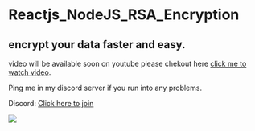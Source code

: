 # Reactjs_NodeJS_RSA_Encryption

## encrypt your data faster and easy.

video will be available soon on youtube please chekout here [click me to watch video](https://www.youtube.com/channel/UCEyxVbzsG0oj2f3qoUCQ00g).

Ping me in my discord server if you run into any problems.

Discord: [Click here to join](https://discord.gg/twGG3zeXQM)

<a href="https://www.buymeacoffee.com/sarfaraj"><img src="https://img.buymeacoffee.com/button-api/?text=Buy me a coffee&emoji=☕&slug=sarfaraj&button_colour=5F7FFF&font_colour=ffffff&font_family=Cookie&outline_colour=000000&coffee_colour=FFDD00" /></a>
